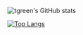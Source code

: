 ![tgreen's GitHub stats](https://github-readme-stats.vercel.app/api?username=travisbgreen&show_icons=true&theme=gruvbox)

[![Top Langs](https://github-readme-stats.vercel.app/api/top-langs/?username=travisbgreen)](https://github.com/anuraghazra/github-readme-stats)
